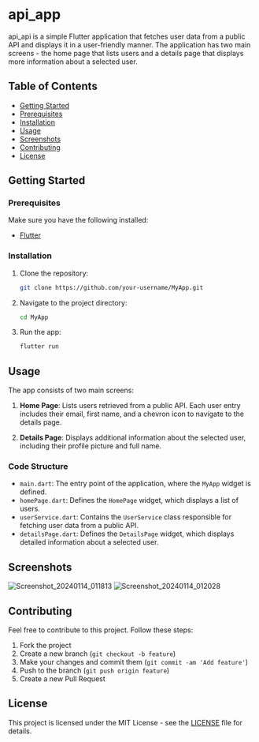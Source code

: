 # api_app

api_api is a simple Flutter application that fetches user data from a public API and displays it in a user-friendly manner. The application has two main screens - the home page that lists users and a details page that displays more information about a selected user.

## Table of Contents
- [Getting Started](#getting-started)
- [Prerequisites](#prerequisites)
- [Installation](#installation)
- [Usage](#usage)
- [Screenshots](#screenshots)
- [Contributing](#contributing)
- [License](#license)

## Getting Started

### Prerequisites
Make sure you have the following installed:
- [Flutter](https://flutter.dev/docs/get-started/install)

### Installation
1. Clone the repository:
   ```sh
   git clone https://github.com/your-username/MyApp.git
   ```

2. Navigate to the project directory:
   ```sh
   cd MyApp
   ```

3. Run the app:
   ```sh
   flutter run
   ```

## Usage

The app consists of two main screens:
1. **Home Page**: Lists users retrieved from a public API. Each user entry includes their email, first name, and a chevron icon to navigate to the details page.

2. **Details Page**: Displays additional information about the selected user, including their profile picture and full name.

### Code Structure

- `main.dart`: The entry point of the application, where the `MyApp` widget is defined.
- `homePage.dart`: Defines the `HomePage` widget, which displays a list of users.
- `userService.dart`: Contains the `UserService` class responsible for fetching user data from a public API.
- `detailsPage.dart`: Defines the `DetailsPage` widget, which displays detailed information about a selected user.

## Screenshots
![Screenshot_20240114_011813](https://github.com/dunMckenzie/api_app/assets/116878303/0003e531-80b5-4a2a-8235-9535c322de84)
![Screenshot_20240114_012028](https://github.com/dunMckenzie/api_app/assets/116878303/552047cb-943a-44fb-a003-80b135c5dbf8)



## Contributing

Feel free to contribute to this project. Follow these steps:
1. Fork the project
2. Create a new branch (`git checkout -b feature`)
3. Make your changes and commit them (`git commit -am 'Add feature'`)
4. Push to the branch (`git push origin feature`)
5. Create a new Pull Request

## License

This project is licensed under the MIT License - see the [LICENSE](LICENSE) file for details.
